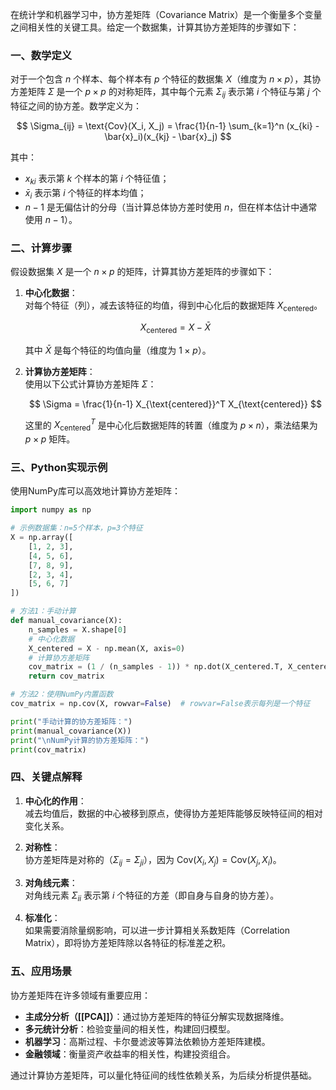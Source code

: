 在统计学和机器学习中，协方差矩阵（Covariance Matrix）是一个衡量多个变量之间相关性的关键工具。给定一个数据集，计算其协方差矩阵的步骤如下：


### 一、数学定义
对于一个包含 $n$ 个样本、每个样本有 $p$ 个特征的数据集 $X$（维度为 $n \times p$），其协方差矩阵 $\Sigma$ 是一个 $p \times p$ 的对称矩阵，其中每个元素 $\Sigma_{ij}$ 表示第 $i$ 个特征与第 $j$ 个特征之间的协方差。数学定义为：

$$
\Sigma_{ij} = \text{Cov}(X_i, X_j) = \frac{1}{n-1} \sum_{k=1}^n (x_{ki} - \bar{x}_i)(x_{kj} - \bar{x}_j)
$$

其中：
- $x_{ki}$ 表示第 $k$ 个样本的第 $i$ 个特征值；
- $\bar{x}_i$ 表示第 $i$ 个特征的样本均值；
- $n-1$ 是无偏估计的分母（当计算总体协方差时使用 $n$，但在样本估计中通常使用 $n-1$）。


### 二、计算步骤
假设数据集 $X$ 是一个 $n \times p$ 的矩阵，计算其协方差矩阵的步骤如下：

1. **中心化数据**：  
   对每个特征（列），减去该特征的均值，得到中心化后的数据矩阵 $X_{\text{centered}}$。

   $$
   X_{\text{centered}} = X - \bar{X}
   $$

   其中 $\bar{X}$ 是每个特征的均值向量（维度为 $1 \times p$）。

2. **计算协方差矩阵**：  
   使用以下公式计算协方差矩阵 $\Sigma$：

   $$
   \Sigma = \frac{1}{n-1} X_{\text{centered}}^T X_{\text{centered}}
   $$

   这里的 $X_{\text{centered}}^T$ 是中心化后数据矩阵的转置（维度为 $p \times n$），乘法结果为 $p \times p$ 矩阵。


### 三、Python实现示例
使用NumPy库可以高效地计算协方差矩阵：

```python
import numpy as np

# 示例数据集：n=5个样本，p=3个特征
X = np.array([
    [1, 2, 3],
    [4, 5, 6],
    [7, 8, 9],
    [2, 3, 4],
    [5, 6, 7]
])

# 方法1：手动计算
def manual_covariance(X):
    n_samples = X.shape[0]
    # 中心化数据
    X_centered = X - np.mean(X, axis=0)
    # 计算协方差矩阵
    cov_matrix = (1 / (n_samples - 1)) * np.dot(X_centered.T, X_centered)
    return cov_matrix

# 方法2：使用NumPy内置函数
cov_matrix = np.cov(X, rowvar=False)  # rowvar=False表示每列是一个特征

print("手动计算的协方差矩阵：")
print(manual_covariance(X))
print("\nNumPy计算的协方差矩阵：")
print(cov_matrix)
```


### 四、关键点解释
1. **中心化的作用**：  
   减去均值后，数据的中心被移到原点，使得协方差矩阵能够反映特征间的相对变化关系。

2. **对称性**：  
   协方差矩阵是对称的（$\Sigma_{ij} = \Sigma_{ji}$），因为 $\text{Cov}(X_i, X_j) = \text{Cov}(X_j, X_i)$。

3. **对角线元素**：  
   对角线元素 $\Sigma_{ii}$ 表示第 $i$ 个特征的方差（即自身与自身的协方差）。

4. **标准化**：  
   如果需要消除量纲影响，可以进一步计算相关系数矩阵（Correlation Matrix），即将协方差矩阵除以各特征的标准差之积。


### 五、应用场景
协方差矩阵在许多领域有重要应用：
- **主成分分析（[[PCA]]）**：通过协方差矩阵的特征分解实现数据降维。
- **多元统计分析**：检验变量间的相关性，构建回归模型。
- **机器学习**：高斯过程、卡尔曼滤波等算法依赖协方差矩阵建模。
- **金融领域**：衡量资产收益率的相关性，构建投资组合。

通过计算协方差矩阵，可以量化特征间的线性依赖关系，为后续分析提供基础。